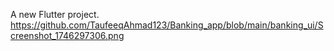 A new Flutter project.
https://github.com/TaufeeqAhmad123/Banking_app/blob/main/banking_ui/Screenshot_1746297306.png
